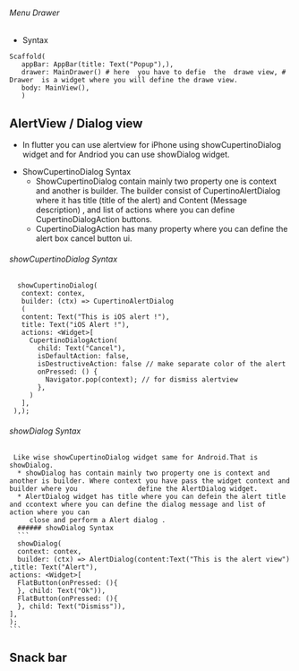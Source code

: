 ###### Menu  Drawer
   * Syntax
   ```
   Scaffold(
      appBar: AppBar(title: Text("Popup"),),
      drawer: MainDrawer() # here  you have to defie  the  drawe view, # Drawer  is a widget where you will define the drawe view.
      body: MainView(),
      )
  ```  
 ## AlertView / Dialog view 
 - In flutter you can use alertview for iPhone using showCupertinoDialog widget and for Andriod you can use showDialog widget.
  * ShowCupertinoDialog Syntax
      * ShowCupertinoDialog contain mainly two property one is context and another is builder. The builder consist of CupertinoAlertDialog 
      where it has title (title of the alert) and Content (Message description) , and list of actions where you can define CupertinoDialogAction buttons.
      * CupertinoDialogAction has many property where you can define the  alert box cancel button ui.      
  ###### showCupertinoDialog Syntax 
   ```
     showCupertinoDialog(
      context: contex,      
      builder: (ctx) => CupertinoAlertDialog  
      (
      content: Text("This is iOS alert !"),
      title: Text("iOS Alert !"),
      actions: <Widget>[
        CupertinoDialogAction(
          child: Text("Cancel"),
          isDefaultAction: false,
          isDestructiveAction: false // make separate color of the alert
          onPressed: () {
            Navigator.pop(context); // for dismiss alertview
          },
        )
      ],
    ),);
  ``` 
  ###### showDialog Syntax
     Like wise showCupertinoDialog widget same for Android.That is showDialog.
      * showDialog has contain mainly two property one is context and another is builder. Where context you have pass the widget context and builder where you               define the AlertDialog widget. 
      * AlertDialog widget has title where you can defein the alert title and ccontext where you can define the dialog message and list of action where you can
         close and perform a Alert dialog .      
      ###### showDialog Syntax
      ```
      showDialog(
      context: contex,
      builder: (ctx) => AlertDialog(content:Text("This is the alert view") ,title: Text("Alert"),
    actions: <Widget>[
      FlatButton(onPressed: (){
      }, child: Text("Ok")),
      FlatButton(onPressed: (){
      }, child: Text("Dismiss")),
    ],
    );
    ``` 
 ## Snack bar 

    
    
     
     
  
